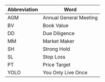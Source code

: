 |Abbreviation|Word|
|-|-|
|AGM|Annual General Meeting|
|BV|Book Value|
|DD|Due Diligence|
|MM|Market Maker|
|SH|Strong Hold|
|SL|Stop Loss|
|PT|Price Target|
|YOLO|You Only Live Once|
